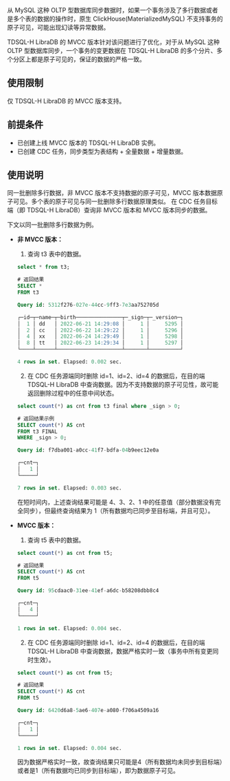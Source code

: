 
从 MySQL 这种 OLTP 型数据库同步数据时，如果一个事务涉及了多行数据或者是多个表的数据的操作时，原生 ClickHouse(MaterializedMySQL) 不支持事务的原子可见，可能出现幻读等异常数据。

TDSQL-H LibraDB 的 MVCC 版本针对该问题进行了优化，对于从 MySQL 这种 OLTP 型数据库同步，一个事务的变更数据在 TDSQL-H LibraDB 的多个分片、多个分区上都是原子可见的，保证的数据的严格一致。 

## 使用限制
仅 TDSQL-H LibraDB 的 MVCC 版本支持。

## 前提条件
- 已创建上线 MVCC 版本的 TDSQL-H LibraDB 实例。
- 已创建 CDC 任务，同步类型为表结构 + 全量数据 + 增量数据。

## 使用说明

同一批删除多行数据，非 MVCC 版本不支持数据的原子可见，MVCC 版本数据原子可见。多个表的原子可见与同一批删除多行数据原理类似。 在 CDC 任务目标端（即 TDSQL-H LibraDB）查询非 MVCC 版本和 MVCC 版本同步的数据。

下文以同一批删除多行数据为例。

- **非 MVCC 版本：**

  1. 查询 t3 表中的数据。

    ```sql
    select * from t3;
    
    # 返回结果
    SELECT *
    FROM t3
    
    Query id: 5312f276-027e-44cc-9ff3-7e3aa752705d
    
    ┌─id─┬─name─┬─birth───────────────┬─_sign─┬─_version─┐
    │  1 │ dd   │ 2022-06-21 14:29:08 │     1 │     5295 │
    │  2 │ cc   │ 2022-06-22 14:29:22 │     1 │     5296 │
    │  4 │ xx   │ 2022-06-24 14:29:49 │     1 │     5298 │
    │  8 │ tt   │ 2022-06-23 14:29:34 │     1 │     5297 │
    └────┴──────┴─────────────────────┴───────┴──────────┘
    
    4 rows in set. Elapsed: 0.002 sec. 
    ```

  2. 在 CDC 任务源端同时删除 id=1、id=2、id=4 的数据后，在目的端 TDSQL-H LibraDB 中查询数据。因为不支持数据的原子可见性，故可能返回删除过程中的任意中间状态。

    ```sql
    select count(*) as cnt from t3 final where _sign > 0;
    
    # 返回结果示例
    SELECT count(*) AS cnt
    FROM t3 FINAL
    WHERE _sign > 0;
    
    Query id: f7dba001-a0cc-41f7-bdfa-04b9eec12e0a
    
    ┌─cnt─┐
    │   1 │
    └─────┘
    
    7 rows in set. Elapsed: 0.003 sec. 
    ```

    在短时间内，上述查询结果可能是 4、3、2、1 中的任意值（部分数据没有完全同步），但最终查询结果为 1（所有数据均已同步至目标端，并且可见）。

- **MVCC 版本：**

  1. 查询 t5 表中的数据。

    ```sql
    select count(*) as cnt from t5;
    
    # 返回结果
    SELECT count(*) AS cnt
    FROM t5
    
    Query id: 95cdaac0-31ee-41ef-a6dc-b58208dbb8c4
    
    ┌─cnt─┐
    │   4 │
    └─────┘
    
    1 rows in set. Elapsed: 0.004 sec. 
    ```

  2. 在 CDC 任务源端同时删除 id=1、id=2、id=4 的数据后，在目的端 TDSQL-H LibraDB 中查询数据，数据严格实时一致（事务中所有变更同时生效）。

    ```sql
    select count(*) as cnt from t5;
    
    # 返回结果
    SELECT count(*) AS cnt
    FROM t5
    
    Query id: 6420d6a8-5ae6-407e-a080-f706a4509a16
    
    ┌─cnt─┐
    │   1 │
    └─────┘
    
    1 rows in set. Elapsed: 0.004 sec. 
    ```

  因为数据严格实时一致，故查询结果只可能是4（所有数据均未同步到目标端）或者是1（所有数据均已同步到目标端），即为数据原子可见。

  

  
